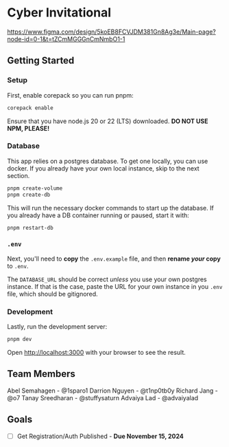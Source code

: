 # Cyber Invitational

https://www.figma.com/design/5koEB8FCVJDM381Gn8Ag3e/Main-page?node-id=0-1&t=tZCmMGGGnCmNmbO1-1

## Getting Started

### Setup

First, enable corepack so you can run pnpm:

```bash
corepack enable
```

Ensure that you have node.js 20 or 22 (LTS) downloaded. **DO NOT USE NPM, PLEASE!**

### Database

This app relies on a postgres database. To get one locally, you can use docker. If you already have your own local instance, skip to the next section.

```bash
pnpm create-volume
pnpm create-db
```

This will run the necessary docker commands to start up the database. If you already have a DB container running or paused, start it with:

```bash
pnpm restart-db
```

### `.env`

Next, you'll need to **copy** the `.env.example` file, and then **rename _your_ copy** to `.env`.

The `DATABASE_URL` should be correct _unless_ you use your own postgres instance. If that is the case, paste the URL for your own instance in you `.env` file, which should be gitignored.

### Development

Lastly, run the development server:

```bash
pnpm dev
```

Open [http://localhost:3000](http://localhost:3000) with your browser to see the result.

## Team Members

Abel Semahagen - @1sparo1
Darrion Nguyen - @t1np0tb0y
Richard Jang - @o7
Tanay Sreedharan - @stuffysaturn
Advaiya Lad - @advaiyalad

## Goals

- [ ] Get Registration/Auth Published - **Due November 15, 2024**
